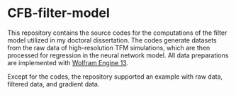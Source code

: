 # CFB-filter-model

This repository contains the source codes for the computations of the filter model utilized in my doctoral dissertation. The codes generate datasets from the raw data of high-resolution TFM simulations, which are then processed for regression in the neural network model. All data preparations are implemented with [Wolfram Engine 13](https://www.wolfram.com/engine).

Except for the codes, the repository supported an example with raw data, filtered data, and gradient data.